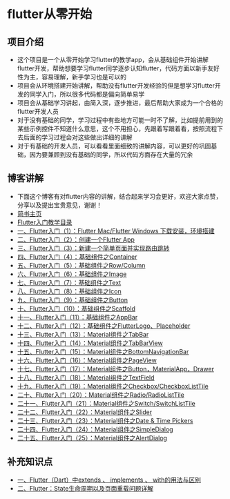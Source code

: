 # flutter从零开始
## 项目介绍
- 这个项目是一个从零开始学习flutter的教学app，会从基础组件开始讲解flutter开发，帮助想要学习flutter同学逐步认知flutter，代码方面以新手友好性为主，容易理解，新手学习也是可以的
- 项目会从环境搭建开始讲解，帮助没有flutter开发经验的但是想学习flutter开发的同学入门，所以很多代码都是偏向简单易学
- 项目会从基础学习讲起，由简入深，逐步推进，最后帮助大家成为一个合格的flutter开发人员
- 对于没有基础的同学，学习过程中有些地方可能一时不了解，比如提前用到的某些示例控件不知道什么意思，这个不用担心，先跟着写跟着看，按照流程下去后面的学习过程会对这些做出详细的讲解
- 对于有基础的开发人员，可以看看里面细致的讲解内容，可以更好的巩固基础，因为要兼顾到没有基础的同学，所以代码方面存在大量的冗余

## 博客讲解
- 下面这个博客有对flutter内容的讲解，结合起来学习会更好，欢迎大家点赞，分享以及提出宝贵意见，谢谢！
- [简书主页](https://www.jianshu.com/u/9ff9ec9f18f5)
- [Flutter入门教学目录](https://www.jianshu.com/p/3320350b3814)
- [一、Flutter入门（1）：Flutter Mac/Flutter Windows 下载安装，环境搭建](https://www.jianshu.com/p/c8507302ab09)
- [二、Flutter入门（2）：创建一个Flutter App](https://www.jianshu.com/p/d5517fcf2dae)
- [三、Flutter入门（3）：新建一个简单页面并实现路由跳转](https://www.jianshu.com/p/dd558b2601a3)
- [四、Flutter入门（4）：基础组件之Container](https://www.jianshu.com/p/2b775096a522)
- [五、Flutter入门（5）：基础组件之Row/Column](https://www.jianshu.com/p/c140cb0e790f)
- [六、Flutter入门（6）：基础组件之Image](https://www.jianshu.com/p/1a6926e1cad2)
- [七、Flutter入门（7）：基础组件之Text](https://www.jianshu.com/p/7a5d743d1470)
- [八、Flutter入门（8）：基础组件之Icon](https://www.jianshu.com/p/51e7653c1ba9)
- [九、Flutter入门（9）：基础组件之Button](https://www.jianshu.com/p/89b6d825fc79)
- [十、Flutter入门（10）：基础组件之Scaffold](https://www.jianshu.com/p/82d19ba3947a)
- [十一、Flutter入门（11）：基础组件之AppBar](https://www.jianshu.com/p/7ed0316aa92f)
- [十二、Flutter入门（12）：基础组件之FlutterLogo、Placeholder](https://www.jianshu.com/p/beaa5741423e)
- [十三、Flutter入门（13）：Material组件之TabBar](https://www.jianshu.com/p/40a24104fa55)
- [十四、Flutter入门（14）：Material组件之TabBarView](https://www.jianshu.com/p/52bacff37d78)
- [十五、Flutter入门（15）：Material组件之BottomNavigationBar](https://www.jianshu.com/p/22d8974c5e04)
- [十六、Flutter入门（16）：Material组件之PageView](https://www.jianshu.com/p/36373652ea78)
- [十七、Flutter入门（17）：Material组件之Button，MaterialApp，Drawer](https://www.jianshu.com/p/6dd0c9dfb8d3)
- [十八、Flutter入门（18）：Material组件之TextField](https://www.jianshu.com/p/554ecec4933b)
- [十九、Flutter入门（19）：Material组件之Checkbox/CheckboxListTile](https://www.jianshu.com/p/b41819b51438)
- [二十、Flutter入门（20）：Material组件之Radio/RadioListTile](https://www.jianshu.com/p/895d6dcf2437)
- [二十一、Flutter入门（21）：Material组件之Switch/SwitchListTile](https://www.jianshu.com/p/6723509d5abd)
- [二十二、Flutter入门（22）：Material组件之Slider](https://www.jianshu.com/p/22333c0b9eb4)
- [二十三、Flutter入门（23）：Material组件之Date & Time Pickers](https://www.jianshu.com/p/4fc9e11a4793)
- [二十四、Flutter入门（24）：Material组件之SimpleDialog](https://www.jianshu.com/p/925eb73d1752)
- [二十五、Flutter入门（25）：Material组件之AlertDialog](https://www.jianshu.com/p/855bc5c56a5e)

## 补充知识点
- [一、Flutter（Dart）中extends 、 implements 、 with的用法与区别](https://www.jianshu.com/p/04b896764f6e)
- [二、Flutter：State生命周期以及页面重载问题详解](https://www.jianshu.com/p/1d0eee77fcc0)